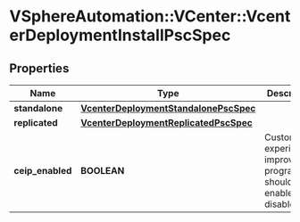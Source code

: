 # VSphereAutomation::VCenter::VcenterDeploymentInstallPscSpec

## Properties
Name | Type | Description | Notes
------------ | ------------- | ------------- | -------------
**standalone** | [**VcenterDeploymentStandalonePscSpec**](VcenterDeploymentStandalonePscSpec.md) |  | [optional] 
**replicated** | [**VcenterDeploymentReplicatedPscSpec**](VcenterDeploymentReplicatedPscSpec.md) |  | [optional] 
**ceip_enabled** | **BOOLEAN** | Customer experience improvement program should be enabled or disabled. | 


